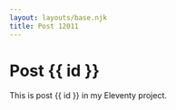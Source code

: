 ```yaml
---
layout: layouts/base.njk
title: Post 12011
---
```


# Post {{ id }}

This is post {{ id }} in my Eleventy project.
